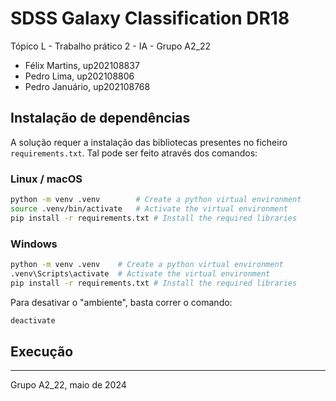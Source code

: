 # SDSS Galaxy Classification DR18

Tópico L - Trabalho prático 2 - IA - Grupo A2_22

- Félix Martins, up202108837
- Pedro Lima, up202108806
- Pedro Januário, up202108768

## Instalação de dependências

A solução requer a instalação das bibliotecas presentes no ficheiro `requirements.txt`. Tal pode ser feito através dos comandos:

### Linux / macOS

```bash
python -m venv .venv        # Create a python virtual environment
source .venv/bin/activate   # Activate the virtual environment
pip install -r requirements.txt # Install the required libraries
```

### Windows

```bash
python -m venv .venv    # Create a python virtual environment
.venv\Scripts\activate  # Activate the virtual environment
pip install -r requirements.txt # Install the required libraries
```

Para desativar o "ambiente", basta correr o comando:
```bash
deactivate
```

<div style="page-break-after: always;"></div>

## Execução


***

Grupo A2_22, maio de 2024

